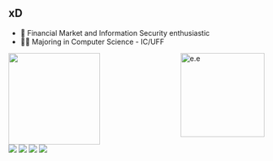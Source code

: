 ## xD

- 📘 Financial Market and Information Security enthusiastic
- 👨‍🎓 Majoring in Computer Science - IC/UFF 
 <div>
 <img align="right" alt="e.e" width="165" src="https://image.prntscr.com/image/Tui6Kt6lRBuEuOsXeJFL5A.gif">
  <a href="https://github.com/henriporto">
  <img height="180em" src="https://github-readme-stats.vercel.app/api?username=henriporto&show_icons=true&include_all_commits=true&count_private=true&theme=dracula"/>
 
</div>  
<div> 
  <a href="https://instagram.com/henriporto" target="_blank"><img src="https://img.shields.io/badge/-Instagram-%23E4405F?style=for-the-badge&logo=instagram&logoColor=white" target="_blank"></a>
 <a href="https://discordapp.com/users/270981450474586112" target="_blank"><img src="https://img.shields.io/badge/Discord-7289DA?style=for-the-badge&logo=discord&logoColor=white" target="_blank"></a> 
  <a href = "mailto:henriqueporto@id.uff.br"><img src="https://img.shields.io/badge/-Gmail-%23333?style=for-the-badge&logo=gmail&logoColor=white" target="_blank"></a>
  <a href="https://www.linkedin.com/in/henriporto" target="_blank"><img src="https://img.shields.io/badge/-LinkedIn-%230077B5?style=for-the-badge&logo=linkedin&logoColor=white" target="_blank"></a>  
</div>
